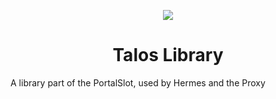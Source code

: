 <p align="center"><img src="https://s.namemc.com/2d/skin/face.png?id=e9620e94f788b720&scale=30"></p>
<h1 align="center">Talos Library</h1>

A library part of the PortalSlot, used by Hermes and the Proxy


 
 

